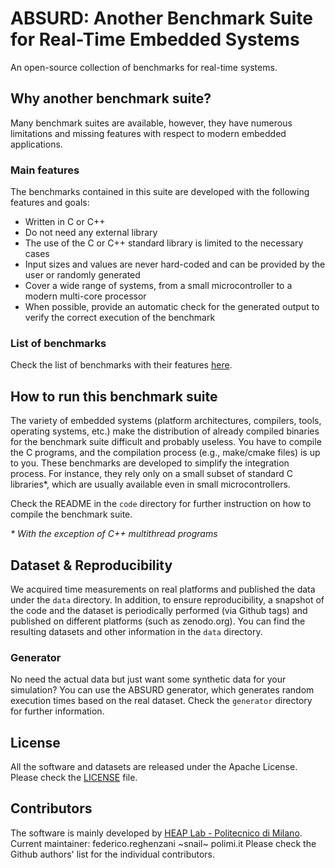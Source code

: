 # ABSURD: Another Benchmark Suite for Real-Time Embedded Systems

An open-source collection of benchmarks for real-time systems.

## Why another benchmark suite?

Many benchmark suites are available, however, they have numerous limitations
and missing features with respect to modern embedded applications.

### Main features
The benchmarks contained in this suite are developed with the following
features and goals:
* Written in C or C++ 
* Do not need any external library
* The use of the C or C++ standard library is limited to the necessary cases
* Input sizes and values are never hard-coded and can be provided by the user or
  randomly generated
* Cover a wide range of systems, from a small microcontroller to a modern
  multi-core processor
* When possible, provide an automatic check for the generated output to verify the
  correct execution of the benchmark

### List of benchmarks
Check the list of benchmarks with their features
[here](docs/list-of-benchmarks.pdf).

## How to run this benchmark suite
The variety of embedded systems (platform architectures, compilers, tools,
operating systems, etc.) make the distribution of already compiled binaries for
the benchmark suite difficult and probably useless. You have to compile the C
programs, and the compilation process (e.g., make/cmake files) is up to you.
These benchmarks are developed to simplify the integration process. For
instance, they rely only on a small subset of standard C libraries\*, which are
usually available even in small microcontrollers.

Check the README in the `code` directory for further instruction on how to
compile the benchmark suite.

_\* With the exception of C++ multithread programs_

## Dataset & Reproducibility
We acquired time measurements on real platforms and published the data under
the `data` directory. In addition, to ensure reproducibility, a snapshot of
the code and the dataset is periodically performed (via Github tags) and
published on different platforms (such as zenodo.org). You can find the
resulting datasets and other information in the `data` directory.

### Generator
No need the actual data but just want some synthetic data for your simulation?
You can use the ABSURD generator, which generates random execution times
based on the real dataset. Check the `generator` directory for further
information.

## License
All the software and datasets are released under the Apache License. Please
check the [LICENSE](LICENSE) file.

## Contributors
The software is mainly developed by [HEAP Lab - Politecnico di Milano](https://heaplab.deib.polimi.it).
Current maintainer: federico.reghenzani ~snail~ polimi.it
Please check the Github authors' list for the individual contributors.
